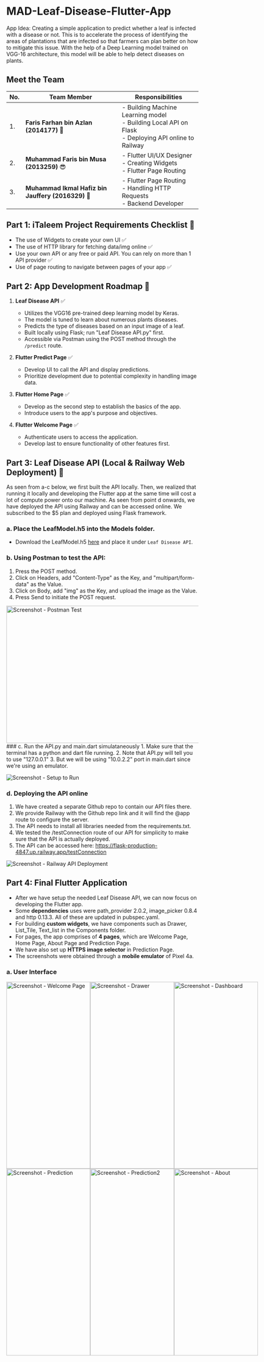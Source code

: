 # MAD-Leaf-Disease-Flutter-App

App Idea: Creating a simple application to predict whether a leaf is infected with a disease or not. This is to accelerate the process of identifying the areas of plantations that are infected so that farmers can plan better on how to mitigate this issue. With the help of a Deep Learning model trained on VGG-16 architecture, this model will be able to help detect diseases on plants.

## Meet the Team

| No. | Team Member                                   | Responsibilities                                      |
|----|-----------------------------------------------|--------------------------------------------------------|
| 1. | **Faris Farhan bin Azlan (2014177)**  :monocle_face:        | - Building Machine Learning model <br> - Building Local API on Flask <br> - Deploying API online to Railway |
| 2. | **Muhammad Faris bin Musa (2013259)**  :sunglasses:        | - Flutter UI/UX Designer <br> - Creating Widgets <br> - Flutter Page Routing |
| 3. | **Muhammad Ikmal Hafiz bin Jauffery (2016329)** :cowboy_hat_face: | - Flutter Page Routing <br> - Handling HTTP Requests <br> - Backend Developer |


## Part 1: iTaleem Project Requirements Checklist :dart:
- The use of Widgets to create your own UI :white_check_mark:
- The use of HTTP library for fetching data/img online :white_check_mark:
- Use your own API or any free or paid API. You can rely on more than 1 API provider :white_check_mark:
- Use of page routing to navigate between pages of your app :white_check_mark:



## Part 2: App Development Roadmap :vertical_traffic_light:

1. **Leaf Disease API** :white_check_mark:
   - Utilizes the VGG16 pre-trained deep learning model by Keras.
   - The model is tuned to learn about numerous plants diseases.
   - Predicts the type of diseases based on an input image of a leaf.
   - Built locally using Flask; run "Leaf Disease API.py" first.
   - Accessible via Postman using the POST method through the `/predict` route.

2. **Flutter Predict Page** :white_check_mark:
   - Develop UI to call the API and display predictions. 
   - Prioritize development due to potential complexity in handling image data.
  
3. **Flutter Home Page** :white_check_mark:
   - Develop as the second step to establish the basics of the app.
   - Introduce users to the app's purpose and objectives.

4. **Flutter Welcome Page** :white_check_mark:
   - Authenticate users to access the application.
   - Develop last to ensure functionality of other features first.

## Part 3: Leaf Disease API (Local & Railway Web Deployment) :train2:
As seen from a-c below, we first built the API locally. Then, we realized that running it locally and developing the Flutter app at the same time will cost a lot of compute power onto our machine.
As seen from point d onwards, we have deployed the API using Railway and can be accessed online. We subscribed to the $5 plan and deployed using Flask framework. 

### a. Place the LeafModel.h5 into the Models folder.
   - Download the LeafModel.h5 [here](https://drive.google.com/file/d/1n6spyS4-AnUtszy1_JwU09VcoJ0VNTOT/view?usp=sharing) and place it under `Leaf Disease API`.

### b. Using Postman to test the API:
   1. Press the POST method.
   2. Click on Headers, add "Content-Type" as the Key, and "multipart/form-data" as the Value.
   3. Click on Body, add "img" as the Key, and upload the image as the Value.
   4. Press Send to initiate the POST request.

<img src="/Screenshot%20-%20Postman%20Test.png" alt="Screenshot - Postman Test" style="width: 550px; height: 360px;">
### c. Run the API.py and main.dart simulataneously
   1. Make sure that the terminal has a python and dart file running.
   2. Note that API.py will tell you to use "127.0.0.1"
   3. But we will be using "10.0.2.2" port in main.dart since we're using an emulator.

![Screenshot - Setup to Run](/Screenshot%20-%20Setup%20to%20Run.png)

### d. Deploying the API online
   1. We have created a separate Github repo to contain our API files there.
   2. We provide Railway with the Github repo link and it will find the @app route to configure the server.
   3. The API needs to install all libraries needed from the requirements.txt.
   4. We tested the /testConnection route of our API for simplicity to make sure that the API is actually deployed.
   5. The API can be accessed here: https://flask-production-4847.up.railway.app/testConnection

![Screenshot - Railway API Deployment](/Screenshot%20-%20Railway%20API%20Deployment.png)

## Part 4: Final Flutter Application
- After we have setup the needed Leaf Disease API, we can now focus on developing the Flutter app. 
- Some **dependencies** uses were path_provider 2.0.2, image_picker 0.8.4 and http 0.13.3. All of these are updated in pubspec.yaml.
- For building **custom widgets**, we have components such as Drawer, List_Tile, Text_list in the Components folder.
- For pages, the app comprises of **4 pages**, which are Welcome Page, Home Page, About Page and Prediction Page.
- We have also set up **HTTPS image selector** in Prediction Page.
- The screenshots were obtained through a **mobile emulator** of Pixel 4a.

### a. User Interface

<div style="display: flex; justify-content: space-between;">
  <img src="/Screenshot%20-%20Welcome%20Page.png" alt="Screenshot - Welcome Page" style="width: 220px; height: 490px;">
  <img src="/Screenshot%20-%20Drawer.png" alt="Screenshot - Drawer" style="width: 220px; height: 490px;">
   <img src="/Screenshot%20-%20Dashboard.png" alt="Screenshot - Dashboard" style="width: 220px; height: 490px;">

</div>
<div style="display: flex; justify-content: space-between;">
   
   <img src="/Screenshot%20-%20Prediction.png" alt="Screenshot - Prediction" style="width: 220px; height: 490px;">
   <img src="/Screenshot%20-%20Prediction2.png" alt="Screenshot - Prediction2" style="width: 220px; height: 490px;">
   <img src="/Screenshot%20-%20About.png" alt="Screenshot - About" style="width: 220px; height: 490px;">
   </div>
   





